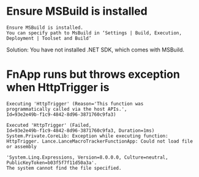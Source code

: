 # Ensure MSBuild is installed
```
Ensure MSBuild is installed.
You can specify path to MsBuild in ‘Settings | Build, Execution,
Deployment | Toolset and Build’
```
Solution: You have not installed .NET SDK, which comes with MSBuild.

# FnApp runs but throws exception when HttpTrigger is
```
Executing 'HttpTrigger' (Reason='This function was 
programmatically called via the host APIs.', 
Id=93e2e49b-f1c9-4842-8d96-3871760c9fa3)

Executed 'HttpTrigger' (Failed, 
Id=93e2e49b-f1c9-4842-8d96-3871760c9fa3, Duration=1ms)
System.Private.CoreLib: Exception while executing function: HttpTrigger. Lance.LanceMacroTrackerFunctionApp: Could not load file or assembly 

'System.Linq.Expressions, Version=8.0.0.0, Culture=neutral,
PublicKeyToken=b03f5f7f11d50a3a'. 
The system cannot find the file specified.
```